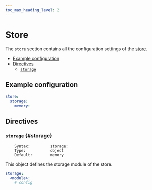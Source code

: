 ```yaml
---
toc_max_heading_level: 2
---
```


# Store

The `store` section contains all the configuration settings of the [store](/neon/configuration/store/overview/).

- [Example configuration](#example-configuration)
- [Directives](#directives)
  - [`storage`](#storage)

## Example configuration

```yaml
store:
  storage:
    memory:
```

## Directives

### `storage` {#storage}

```
    Syntax:         storage:
    Type:           object
    Default:        memory
```

This object defines the storage module of the store.

```yaml
storage:
  <module>:
    # config
```
